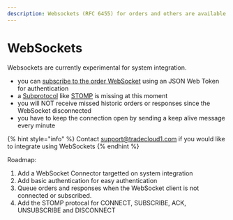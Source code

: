 ```yaml
---
description: Websockets (RFC 6455) for orders and others are available at Tradecloud side
---
```


# WebSockets

Websockets are currently experimental for system integration.

* you can [subscribe to the order WebSocket](https://swagger-ui.accp.tradecloud1.com/?url=https://api.accp.tradecloud1.com/v2/order/specs.yaml#/order/orderWebSocketRoute) using an JSON Web Token for authentication
* a [Subprotocol](https://tools.ietf.org/html/rfc6455#section-1.9) like [STOMP](https://stomp.github.io/stomp-specification-1.2.html) is missing at this moment
* you will NOT receive missed historic orders or responses since the WebSocket disconnected
* you have to keep the connection open by sending a keep alive message every minute

{% hint style="info" %}
Contact support@tradecloud1.com if you would like to integrate using WebSockets
{% endhint %}

Roadmap:

1. Add a WebSocket Connector targetted on system integration
2. Add basic authentication for easy authentication
3. Queue orders and responses when the WebSocket client is not connected or subscribed.
4. Add the STOMP protocal for CONNECT, SUBSCRIBE, ACK, UNSUBSCRIBE and DISCONNECT

